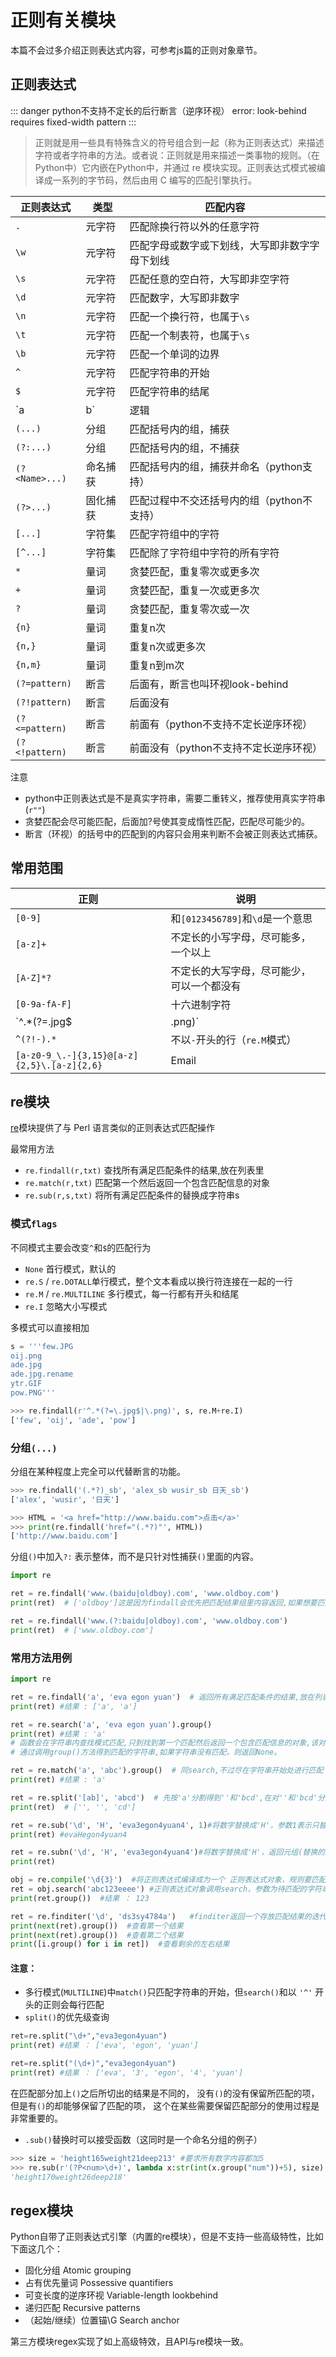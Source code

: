 # 正则有关模块

本篇不会过多介绍正则表达式内容，可参考js篇的正则对象章节。

## 正则表达式

::: danger python不支持不定长的后行断言（逆序环视）
error: look-behind requires fixed-width pattern
:::

> 正则就是用一些具有特殊含义的符号组合到一起（称为正则表达式）来描述字符或者字符串的方法。或者说：正则就是用来描述一类事物的规则。（在Python中）它内嵌在Python中，并通过 re 模块实现。正则表达式模式被编译成一系列的字节码，然后由用 C 编写的匹配引擎执行。

| 正则表达式     | 类型     | 匹配内容                                       |
| -------------- | -------- | ---------------------------------------------- |
| `.`            | 元字符   | 匹配除换行符以外的任意字符                     |
| `\w`           | 元字符   | 匹配字母或数字或下划线，大写即非数字字母下划线 |
| `\s`           | 元字符   | 匹配任意的空白符，大写即非空字符               |
| `\d`           | 元字符   | 匹配数字，大写即非数字                         |
| `\n`           | 元字符   | 匹配一个换行符，也属于`\s`                     |
| `\t`           | 元字符   | 匹配一个制表符，也属于`\s`                     |
| `\b`           | 元字符   | 匹配一个单词的边界                             |
| `^`            | 元字符   | 匹配字符串的开始                               |
| `$`            | 元字符   | 匹配字符串的结尾                               |
| `a|b`          | 逻辑     | 匹配字符a或字符b                               |
| `(...)`        | 分组     | 匹配括号内的组，捕获                           |
| `(?:...)`      | 分组     | 匹配括号内的组，不捕获                         |
| `(?<Name>...)` | 命名捕获 | 匹配括号内的组，捕获并命名（python支持）       |
| `(?>...)`      | 固化捕获 | 匹配过程中不交还括号内的组（python不支持）     |
| `[...]`        | 字符集   | 匹配字符组中的字符                             |
| `[^...]`       | 字符集   | 匹配除了字符组中字符的所有字符                 |
| `*`            | 量词     | 贪婪匹配，重复零次或更多次                     |
| `+`            | 量词     | 贪婪匹配，重复一次或更多次                     |
| `?`            | 量词     | 贪婪匹配，重复零次或一次                       |
| `{n}`          | 量词     | 重复n次                                        |
| `{n,}`         | 量词     | 重复n次或更多次                                |
| `{n,m}`        | 量词     | 重复n到m次                                     |
| `(?=pattern)`  | 断言     | 后面有，断言也叫环视look-behind                |
| `(?!pattern)`  | 断言     | 后面没有                                       |
| `(?<=pattern)` | 断言     | 前面有（python不支持不定长逆序环视）           |
| `(?<!pattern)` | 断言     | 前面没有（python不支持不定长逆序环视）         |

注意

- python中正则表达式是不是真实字符串，需要二重转义，推荐使用真实字符串(`r""`)
- 贪婪匹配会尽可能匹配，后面加?号使其变成惰性匹配，匹配尽可能少的。
- 断言（环视）的括号中的匹配到的内容只会用来判断不会被正则表达式捕获。


## 常用范围

| 正则                                        | 说明                                       |
| ------------------------------------------- | ------------------------------------------ |
| `[0-9]`                                     | 和`[0123456789]`和`\d`是一个意思           |
| `[a-z]+`                                    | 不定长的小写字母，尽可能多，一个以上       |
| `[A-Z]*?`                                   | 不定长的大写字母，尽可能少，可以一个都没有 |
| `[0-9a-fA-F]`                               | 十六进制字符                               |
| `^.*(?=\.jpg$|\.png)`                       | 后面出现`.jpg`或`.png`的                   |
| `^(?!-).*`                                  | 不以`-`开头的行（`re.M`模式）              |
| `[a-z0-9_\.-]{3,15}@[a-z]{2,5}\.[a-z]{2,6}` | Email                                      |



## re模块

[re](https://docs.python.org/zh-cn/3/library/re.html)模块提供了与 Perl 语言类似的正则表达式匹配操作

最常用方法

- `re.findall(r,txt)` 查找所有满足匹配条件的结果,放在列表里
- `re.match(r,txt)` 匹配第一个然后返回一个包含匹配信息的对象
- `re.sub(r,s,txt)` 将所有满足匹配条件的替换成字符串s

### 模式`flags`

不同模式主要会改变`^`和`$`的匹配行为

- `None` 首行模式，默认的
- `re.S` / `re.DOTALL`单行模式，整个文本看成以换行符连接在一起的一行
- `re.M` / `re.MULTILINE` 多行模式，每一行都有开头和结尾
- `re.I` 忽略大小写模式

多模式可以直接相加

```python
s = '''few.JPG
oij.png
ade.jpg
ade.jpg.rename
ytr.GIF
pow.PNG'''

>>> re.findall(r'^.*(?=\.jpg$|\.png)', s, re.M+re.I)
['few', 'oij', 'ade', 'pow']
```

### 分组`(...)`

分组在某种程度上完全可以代替断言的功能。

```python
>>> re.findall('(.*?)_sb', 'alex_sb wusir_sb 日天_sb')
['alex', 'wusir', '日天']

>>> HTML = '<a href="http://www.baidu.com">点击</a>'
>>> print(re.findall('href="(.*?)"', HTML))
['http://www.baidu.com']
```

分组`()`中加入`?:` 表示整体，而不是只针对性捕获`()`里面的内容。

```python
import re

ret = re.findall('www.(baidu|oldboy).com', 'www.oldboy.com')
print(ret)  # ['oldboy']这是因为findall会优先把匹配结果组里内容返回,如果想要匹配结果,取消权限即可

ret = re.findall('www.(?:baidu|oldboy).com', 'www.oldboy.com')
print(ret)  # ['www.oldboy.com']
```



### 常用方法用例

```python
import re

ret = re.findall('a', 'eva egon yuan')  # 返回所有满足匹配条件的结果,放在列表里
print(ret) #结果 : ['a', 'a']

ret = re.search('a', 'eva egon yuan').group()
print(ret) #结果 : 'a'
# 函数会在字符串内查找模式匹配,只到找到第一个匹配然后返回一个包含匹配信息的对象,该对象可以
# 通过调用group()方法得到匹配的字符串,如果字符串没有匹配，则返回None。

ret = re.match('a', 'abc').group()  # 同search,不过尽在字符串开始处进行匹配
print(ret) #结果 : 'a'

ret = re.split('[ab]', 'abcd')  # 先按'a'分割得到''和'bcd',在对''和'bcd'分别按'b'分割
print(ret)  # ['', '', 'cd']

ret = re.sub('\d', 'H', 'eva3egon4yuan4', 1)#将数字替换成'H'，参数1表示只替换1个
print(ret) #evaHegon4yuan4

ret = re.subn('\d', 'H', 'eva3egon4yuan4')#将数字替换成'H'，返回元组(替换的结果,替换了多少次)
print(ret)

obj = re.compile('\d{3}')  #将正则表达式编译成为一个 正则表达式对象，规则要匹配的是3个数字
ret = obj.search('abc123eeee') #正则表达式对象调用search，参数为待匹配的字符串
print(ret.group())  #结果 ： 123

ret = re.finditer('\d', 'ds3sy4784a')   #finditer返回一个存放匹配结果的迭代器
print(next(ret).group())  #查看第一个结果
print(next(ret).group())  #查看第二个结果
print([i.group() for i in ret])  #查看剩余的左右结果
```

#### 注意：

- 多行模式(`MULTILINE`)中`match()`只匹配字符串的开始，但`search()`和以 `'^'` 开头的正则会每行匹配
- `split()`的优先级查询

```python
ret=re.split("\d+","eva3egon4yuan")
print(ret) #结果 ： ['eva', 'egon', 'yuan']

ret=re.split("(\d+)","eva3egon4yuan")
print(ret) #结果 ： ['eva', '3', 'egon', '4', 'yuan']
```

在匹配部分加上`()`之后所切出的结果是不同的，
没有`()`的没有保留所匹配的项，但是有`()`的却能够保留了匹配的项，
这个在某些需要保留匹配部分的使用过程是非常重要的。

- `.sub()`替换时可以接受函数（这同时是一个命名分组的例子）

```python
>>> size = 'height165weight21deep213' #要求所有数字内容都加5
>>> re.sub(r'(?P<num>\d+)', lambda x:str(int(x.group("num"))+5), size)
'height170weight26deep218'
```



## regex模块

Python自带了正则表达式引擎（内置的re模块），但是不支持一些高级特性，比如下面这几个：

- 固化分组  Atomic grouping
- 占有优先量词   Possessive quantifiers
- 可变长度的逆序环视   Variable-length lookbehind
- 递归匹配  Recursive patterns
- （起始/继续）位置锚\G  Search anchor

第三方模块regex实现了如上高级特效，且API与re模块一致。